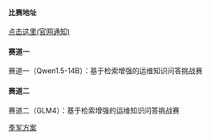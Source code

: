 #### 比赛地址

[点击这里(官网通知)](https://competition.aiops-challenge.com/home/competition)


#### 赛道一

赛道一（Qwen1.5-14B）：基于检索增强的运维知识问答挑战赛


#### 赛道二

赛道二（GLM4）：基于检索增强的运维知识问答挑战赛

[季军方案](https://mp.weixin.qq.com/s/uHXuZv92ILKNjaX5hXo4HQ)

